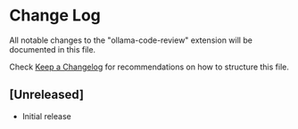 # Change Log

All notable changes to the "ollama-code-review" extension will be documented in this file.

Check [Keep a Changelog](http://keepachangelog.com/) for recommendations on how to structure this file.

## [Unreleased]

- Initial release